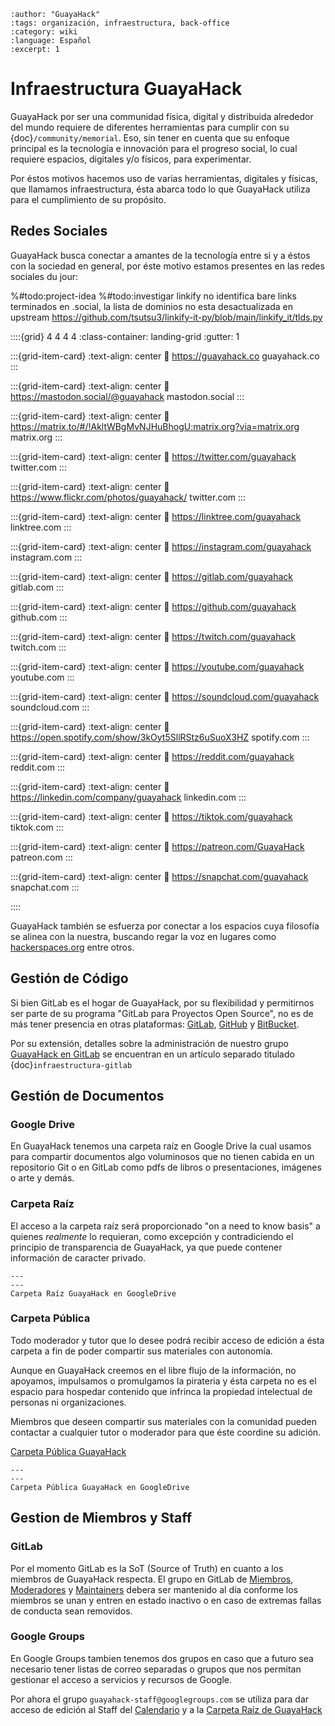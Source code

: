 ```{post} 2023-07-24
:author: "GuayaHack"
:tags: organización, infraestructura, back-office
:category: wiki
:language: Español
:excerpt: 1
```

# Infraestructura GuayaHack

GuayaHack por ser una communidad física, digital y distribuida alrededor del mundo requiere de diferentes herramientas para cumplir con su {doc}`/community/memorial`. Eso, sin tener en cuenta que su enfoque principal es la tecnología e innovación para el progreso social, lo cual requiere espacios, digitales y/o físicos, para experimentar.

Por éstos motivos hacemos uso de varias herramientas, digitales y físicas, que llamamos infraestructura, ésta abarca todo lo que GuayaHack utiliza para el cumplimiento de su propósito.


## Redes Sociales

GuayaHack busca conectar a amantes de la tecnología entre si y a éstos con la sociedad en general, por éste motivo estamos presentes en las redes sociales du jour:

%#todo:project-idea
%#todo:investigar linkify no identifica bare links terminados en .social, la lista de dominios no esta desactualizada en upstream https://github.com/tsutsu3/linkify-it-py/blob/main/linkify_it/tlds.py

::::{grid} 4 4 4 4
:class-container: landing-grid
:gutter: 1

:::{grid-item-card}
:text-align: center
:link: https://guayahack.co
<i class="fa-solid fa-globe" style="font-size:2em"></i>
guayahack.co
:::

:::{grid-item-card}
:text-align: center
:link: https://mastodon.social/@guayahack
<i class="fa-brands fa-mastodon" style="font-size:2em"></i>
mastodon.social
:::

:::{grid-item-card}
:text-align: center
:link: https://matrix.to/#/!AkltWBgMvNJHuBhogU:matrix.org?via=matrix.org
<i class="fa-solid fa-m" style="font-size:2em"></i>
matrix.org
:::

:::{grid-item-card}
:text-align: center
:link: https://twitter.com/guayahack
<i class="fa-brands fa-twitter" style="font-size:2em"></i>
twitter.com
:::

:::{grid-item-card}
:text-align: center
:link: https://www.flickr.com/photos/guayahack/
<i class="fa-brands fa-flickr" style="font-size:2em"></i>
twitter.com
:::

:::{grid-item-card}
:text-align: center
:link: https://linktree.com/guayahack
<i class="fa-solid fa-link" style="font-size:2em"></i>
linktree.com
:::

:::{grid-item-card}
:text-align: center
:link: https://instagram.com/guayahack
<i class="fa-brands fa-instagram" style="font-size:2em"></i>
instagram.com
:::


:::{grid-item-card}
:text-align: center
:link: https://gitlab.com/guayahack
<i class="fa-brands fa-gitlab" style="font-size:2em"></i>
gitlab.com
:::

:::{grid-item-card}
:text-align: center
:link: https://github.com/guayahack
<i class="fa-brands fa-github" style="font-size:2em"></i>
github.com
:::

:::{grid-item-card}
:text-align: center
:link: https://twitch.com/guayahack
<i class="fa-brands fa-twitch" style="font-size:2em"></i>
twitch.com
:::

:::{grid-item-card}
:text-align: center
:link: https://youtube.com/guayahack
<i class="fa-brands fa-youtube" style="font-size:2em"></i>
youtube.com
:::

:::{grid-item-card}
:text-align: center
:link: https://soundcloud.com/guayahack
<i class="fa-brands fa-soundcloud" style="font-size:2em"></i>
soundcloud.com
:::

:::{grid-item-card}
:text-align: center
:link: https://open.spotify.com/show/3kOyt5SllRStz6uSuoX3HZ
<i class="fa-brands fa-spotify" style="font-size:2em"></i>
spotify.com
:::


:::{grid-item-card}
:text-align: center
:link: https://reddit.com/guayahack
<i class="fa-brands fa-reddit" style="font-size:2em"></i>
reddit.com
:::

:::{grid-item-card}
:text-align: center
:link: https://linkedin.com/company/guayahack
<i class="fa-brands fa-linkedin" style="font-size:2em"></i>
linkedin.com
:::

:::{grid-item-card}
:text-align: center
:link: https://tiktok.com/guayahack
<i class="fa-brands fa-tiktok" style="font-size:2em"></i>
tiktok.com
:::

:::{grid-item-card}
:text-align: center
:link: https://patreon.com/GuayaHack
<i class="fa-brands fa-patreon" style="font-size:2em"></i>
patreon.com
:::

:::{grid-item-card}
:text-align: center
:link: https://snapchat.com/guayahack
<i class="fa-brands fa-snapchat" style="font-size:2em"></i>
snapchat.com
:::

::::


GuayaHack también se esfuerza por conectar a los espacios cuya filosofía se alinea con la nuestra, buscando regar la voz en lugares como [hackerspaces.org](https://wiki.hackerspaces.org/GuayaHack) entre otros.



## Gestión de Código

Si bien GitLab es el hogar de GuayaHack, por su flexibilidad y permitirnos ser parte de su programa "GitLab para Proyectos Open Source", no es de más tener presencia en otras plataformas: [GitLab](https://gitlab.com/guayahack), [GitHub](https://github.com/guayahack) y [BitBucket](https://bitbucket.com/guayahack).

Por su extensión, detalles sobre la administración de nuestro grupo [GuayaHack en GitLab](https://gitlab.com/guayahack.com) se encuentran en un artículo separado titulado {doc}`infraestructura-gitlab`

## Gestión de Documentos

### Google Drive

En GuayaHack tenemos una carpeta raíz en Google Drive la cual usamos para compartir documentos algo voluminosos que no tienen cabida en un repositorio Git o en GitLab como pdfs de libros o presentaciones, imágenes o arte y demás.

### Carpeta Raíz

El acceso a la carpeta raíz será proporcionado "on a need to know basis" a quienes *realmente* lo requieran, como excepción y contradiciendo el principio de transparencia de GuayaHack, ya que puede contener información de caracter privado. 

```{figure} infraestructura.md-data/google-drive.png
---
---
Carpeta Raíz GuayaHack en GoogleDrive
```

### Carpeta Pública

Todo moderador y tutor que lo desee podrá recibir acceso de edición a ésta carpeta a fin de poder compartir sus materiales con autonomía. 

Aunque en GuayaHack creemos en el libre flujo de la información, no apoyamos, impulsamos o promulgamos la pirateria y ésta carpeta no es el espacio para hospedar contenido que infrinca la propiedad intelectual de personas ni organizaciones.

Miembros que deseen compartir sus materiales con la comunidad pueden contactar a cualquier tutor o moderador para que éste coordine su adición.

[Carpeta Pública GuayaHack](https://drive.google.com/drive/folders/1b5LITQmxjC3vGPg5X9ywEa8zODJjMN7r)

```{figure} infraestructura.md-data/google-drive-public.png
---
---
Carpeta Pública GuayaHack en GoogleDrive
```

## Gestion de Miembros y Staff

### GitLab

Por el momento GitLab es la SoT (Source of Truth) en cuanto a los miembros de GuayaHack respecta. El grupo en GitLab de [Miembros](https://gitlab.com/groups/guayahack/members/-/group_members), [Moderadores](https://gitlab.com/groups/guayahack/moderators/-/group_members) y [Maintainers](https://gitlab.com/groups/guayahack/maintainers/-/group_members) debera ser mantenido al día conforme los miembros se unan y entren en estado inactivo o en caso de extremas fallas de conducta sean removidos. 

### Google Groups

En Google Groups tambien tenemos dos grupos en caso que a futuro sea necesario tener listas de correo separadas o grupos que nos permitan gestionar el acceso a servicios y recursos de Google.

Por ahora el grupo `guayahack-staff@googlegroups.com` se utiliza para dar acceso de edición al Staff del [Calendario](https://calendar.google.com/calendar/u/0?cid=Z3VheWFoYWNrQGdtYWlsLmNvbQ) y a la [Carpeta Raíz de GuayaHack](https://drive.google.com/drive/folders/1sGunDL5EZ6MArx6jsxXsr_NXLqwB6nmW?usp=drive_link)
